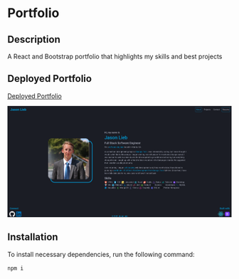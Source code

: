 # Portfolio

## Description

A React and Bootstrap portfolio that highlights my skills and best projects

## Deployed Portfolio

[Deployed Portfolio](https://jason-lieb.github.io/Portfolio)

![Screenshot of Portfolio](public/portfolio.png)

## Installation

To install necessary dependencies, run the following command:

```
npm i
```
